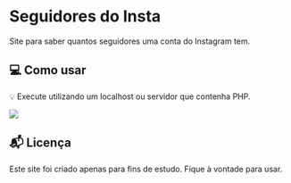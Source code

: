 # Seguidores do Insta
Site para saber quantos seguidores uma conta do Instagram tem.

## 💻 Como usar

💡 Execute utilizando um localhost ou servidor que contenha PHP.

![](https://i.imgur.com/72CLlYO.png)

## 📬 Licença

Este site foi criado apenas para fins de estudo. Fique à vontade para usar.
